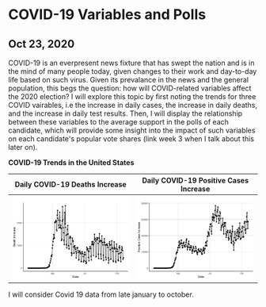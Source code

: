# COVID-19 Variables and Polls
## Oct 23, 2020

COVID-19 is an everpresent news fixture that has swept the nation and is in the mind of many people today, given changes to their work and day-to-day life based on such virus. Given its prevalance in the news and the general population, this begs the question: how will COVID-related variables affect the 2020 election? I will explore this topic by first noting the trends for three COVID vairables, i.e the increase in daily cases, the increase in daily deaths, and the increase in daily test results. Then, I will display the relationship between these variables to the average support in the polls of each candidate, which will provide some insight into the impact of such variables on each candidate's popular vote shares (link week 3 when I talk about this later on).

**COVID-19 Trends in the United States**

Daily COVID-19 Deaths Increase  |  Daily COVID-19 Positive Cases Increase
:-------------------------:|:-------------------------:
![](Shocks1.png)|![](Shocks2.png)



I will consider Covid 19 data from late january to october. 


